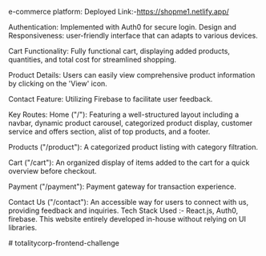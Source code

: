 
e-commerce platform: 
Deployed Link:-https://shopme1.netlify.app/

Authentication: Implemented with Auth0 for secure login.
Design and Responsiveness: user-friendly interface that can adapts to various devices.

Cart Functionality: Fully functional cart, displaying added products, quantities, and total cost for streamlined shopping.

Product Details: Users can easily view comprehensive product information by clicking on the 'View' icon.

Contact Feature: Utilizing Firebase to facilitate user feedback.

Key Routes:
Home ("/"): Featuring a well-structured layout including a navbar, dynamic product carousel, categorized product display, customer service and offers section, alist of top products, and a footer.

Products ("/product"): A categorized product listing with category filtration.

Cart ("/cart"): An organized display of items added to the cart for a quick overview before checkout.

Payment ("/payment"): Payment gateway for transaction experience.

Contact Us ("/contact"): An accessible way for users to connect with us, providing feedback and inquiries.
Tech Stack Used :- React.js, Auth0, firebase.
This website entirely developed in-house without relying on UI libraries.

#   t o t a l i t y c o r p - f r o n t e n d - c h a l l e n g e 
 
 
